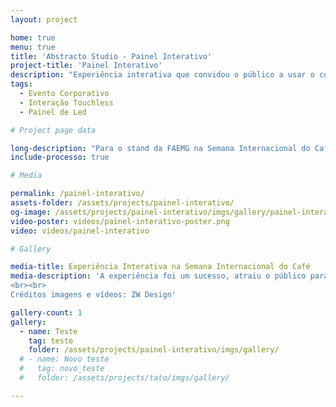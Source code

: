```yaml
---
layout: project

home: true
menu: true
title: 'Abstracto Studio - Painel Interativo'
project-title: 'Painel Interativo'
description: "Experiência interativa que convidou o público a usar o corpo para interagir com o conteúdo de um painel de led, criando um ambiente atrativo para os visitantes da Semana Internacional do Café no Expominas em Belo Horizonte."
tags:
  - Evento Corporativo
  - Interação Touchless
  - Painel de Led

# Project page data

long-description: "Para o stand da FAEMG na Semana Internacional do Café no Expominas em Belo Horizonte, em parceria com a ZW Design, criamos uma experiência interativa que convidou o público a usar o corpo para interagir com o conteúdo de um painel de led de 3x2 metros, criando um ambiente atrativo para os visitantes pararem e conhecerem melhor o trabalho da Federação da Agricultura e Pecuária do Estado de Minas Gerais."
include-processo: true

# Media

permalink: /painel-interativo/
assets-folder: /assets/projects/painel-interativo/
og-image: /assets/projects/painel-interativo/imgs/gallery/painel-interativo-02.jpg
video-poster: videos/painel-interativo-poster.png
video: videos/painel-interativo

# Gallery

media-title: Experiência Interativa na Semana Internacional do Café
media-description: 'A experiência foi um sucesso, atraiu o público para interagir e compartilhar a interação nas redes sociais, além de trazer um ar inovador para o stand.
<br><br>
Créditos imagens e vídeos: ZW Design'

gallery-count: 1
gallery:
  - name: Teste
    tag: teste
    folder: /assets/projects/painel-interativo/imgs/gallery/
  # - name: Novo teste
  #   tag: novo_teste
  #   folder: /assets/projects/tato/imgs/gallery/

---
```

